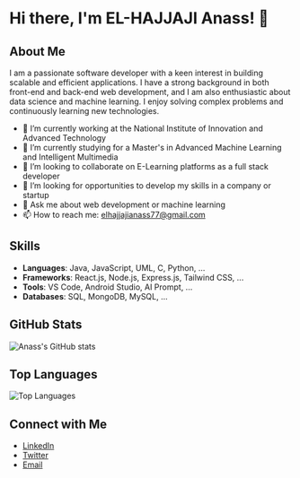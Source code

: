 # Hi there, I'm EL-HAJJAJI Anass! 👋

## About Me

I am a passionate software developer with a keen interest in building scalable and efficient applications. I have a strong background in both front-end and back-end web development, and I am also enthusiastic about data science and machine learning. I enjoy solving complex problems and continuously learning new technologies.

- 🔭 I’m currently working at the National Institute of Innovation and Advanced Technology
- 🌱 I’m currently studying for a Master's in Advanced Machine Learning and Intelligent Multimedia
- 👯 I’m looking to collaborate on E-Learning platforms as a full stack developer
- 🤔 I’m looking for opportunities to develop my skills in a company or startup
- 💬 Ask me about web development or machine learning
- 📫 How to reach me: elhajjajianass77@gmail.com

## Skills

- **Languages**: Java, JavaScript, UML, C, Python, ...
- **Frameworks**: React.js, Node.js, Express.js, Tailwind CSS, ...
- **Tools**: VS Code, Android Studio, AI Prompt, ...
- **Databases**: SQL, MongoDB, MySQL, ...

## GitHub Stats

![Anass's GitHub stats](https://github-readme-stats.vercel.app/api?username=elhajjaji-anass&show_icons=true&theme=radical)

## Top Languages

![Top Languages](https://github-readme-stats.vercel.app/api/top-langs/?username=elhajjaji-anass&layout=compact&theme=radical)

## Connect with Me

- [LinkedIn](https://www.linkedin.com/in/elhajjaji-anass/)
- [Twitter](https://x.com/AnassElhajjaji)
- [Email](mailto:elhajjajianass77@usmba.ac.ma)
